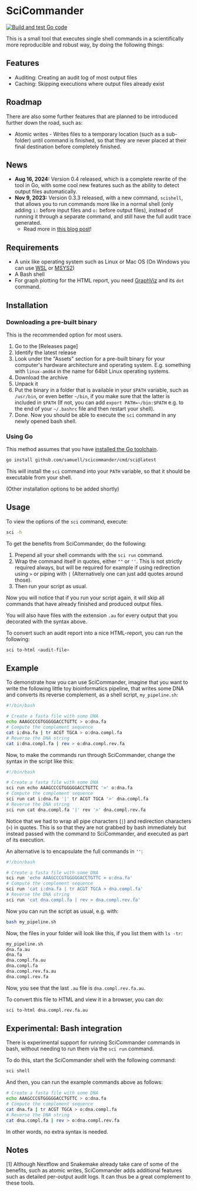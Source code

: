 SciCommander
============

[![Build and test Go code](https://github.com/samuell/scicommander/actions/workflows/go-ci.yml/badge.svg)](https://github.com/samuell/scicommander/actions/workflows/go-ci.yml)

This is a small tool that executes single shell commands in a scientifically
more reproducible and robust way, by doing the following things:

## Features

- Auditing: Creating an audit log of most output files
- Caching: Skipping executions where output files already exist

## Roadmap

There are also some further features that are planned to be introduced further
down the road, such as:

- Atomic writes - Writes files to a temporary location (such as a sub-folder)
  until command is finished, so that they are never placed at their final
  destination before completely finished.

## News

- **Aug 16, 2024:** Version 0.4 released, which is a complete rewrite of the
  tool in Go, with some cool new features such as the ability to detect output
  files automatically.
- **Nov 9, 2023:** Version 0.3.3 released, with a new command, `scishell`, that
  allows you to run commands more like in a normal shell (only adding  `i:`
  before input files and `o:` before output files), instead of running it
  through a separate command, and still have the full audit trace generated.
  - Read more in [this blog post](https://bionics.it/posts/scicommander-0.3)!

## Requirements

- A unix like operating system such as Linux or Mac OS (On Windows you can use
  [WSL](https://learn.microsoft.com/en-us/windows/wsl/about) or [MSYS2](https://www.msys2.org/))
- A Bash shell
- For graph plotting for the HTML report, you need
  [GraphViz](https://graphviz.org/) and its `dot` command.

## Installation

### Downloading a pre-built binary

This is the recommended option for most users.

1. Go to the [Releases page]
2. Identify the latest release
3. Look under the "Assets" section for a pre-built binary for your computer's
   hardware architecture and operating system. E.g. something with
   `linux-amd64` in the name for 64bit Linux operating systems.
4. Download the archive
5. Unpack it
6. Put the binary in a folder that is available in your `$PATH` variable, such
   as `/usr/bin`, or even better `~/bin`, if you make sure that the latter is
   included in `$PATH` (If not, you can add `export PATH=~/bin:$PATH` e.g. to
   the end of your `~/.bashrc` file and then restart your shell).
7. Done. Now you should be able to execute the `sci` command in any newly
   opened bash shell.

### Using Go

This method assumes that you have [installed the Go toolchain](https://go.dev/doc/install).

```bash
go install github.com/samuell/scicommander/cmd/sci@latest
```

This will install the `sci` command into your `PATH` variable, so that it
should be executable from your shell.

(Other installation options to be added shortly)

## Usage

To view the options of the `sci` command, execute:

```bash
sci -h
```

To get the benefits from SciCommander, do the following:

1. Prepend all your shell commands with the `sci run` command.
2. Wrap the command itself in quotes, either `""` or `''`. This is not strictly
   required always, but will be required for example if using redirection using
   `>` or piping with `|` (Alternatively one can just add quotes around those).
3. Then run your script as usual.

Now you will notice that if you run your script again, it will skip all
commands that have already finished and produced output files.

You will also have files with the extension `.au` for every output that you
decorated with the syntax above.

To convert such an audit report into a nice HTML-report, you can run the
following:

```bash
sci to-html <audit-file>
```

## Example

To demonstrate how you can use SciCommander, imagine that you want to write the
following little toy bioinformatics pipeline, that writes some DNA and converts
its reverse complement, as a shell script, `my_pipeline.sh`:

```bash
#!/bin/bash

# Create a fasta file with some DNA
echo AAAGCCCGTGGGGGACCTGTTC > o:dna.fa
# Compute the complement sequence
cat i:dna.fa | tr ACGT TGCA > o:dna.compl.fa
# Reverse the DNA string
cat i:dna.compl.fa | rev > o:dna.compl.rev.fa
```
Now, to make the commands run through SciCommander, change the syntax in the
script like this:

```bash
#!/bin/bash

# Create a fasta file with some DNA
sci run echo AAAGCCCGTGGGGGACCTGTTC '>' o:dna.fa
# Compute the complement sequence
sci run cat i:dna.fa '|' tr ACGT TGCA '>' dna.compl.fa
# Reverse the DNA string
sci run cat dna.compl.fa '|' rev '>' dna.compl.rev.fa
```

Notice that we had to wrap all pipe characters (`|`) and redirection characters
(`>`) in quotes. This is so that they are not grabbed by bash immediately but
instead passed with the command to SciCommander, and executed as part of its
execution.

An alternative is to encapsulate the full commands in `''`:

```bash
#!/bin/bash

# Create a fasta file with some DNA
sci run 'echo AAAGCCCGTGGGGGACCTGTTC > o:dna.fa'
# Compute the complement sequence
sci run 'cat i:dna.fa | tr ACGT TGCA > dna.compl.fa'
# Reverse the DNA string
sci run 'cat dna.compl.fa | rev > dna.compl.rev.fa'
```

Now you can run the script as usual, e.g. with:

```bash
bash my_pipeline.sh
```

Now, the files in your folder will look like this, if you list them with `ls -tr`:

```bash
my_pipeline.sh
dna.fa.au
dna.fa
dna.compl.fa.au
dna.compl.fa
dna.compl.rev.fa.au
dna.compl.rev.fa
```

Now, you see that the last `.au` file is `dna.compl.rev.fa.au`.

To convert this file to HTML and view it in a browser, you can do:

```bash
sci to-html dna.compl.rev.fa.au
```

## Experimental: Bash integration

There is experimental support for running SciCommander commands in bash,
without needing to run them via the `sci run` command.

To do this, start the SciCommander shell with the following command:

```bash
sci shell
```

And then, you can run the example commands above as follows:

```bash
# Create a fasta file with some DNA
echo AAAGCCCGTGGGGGACCTGTTC > o:dna.fa
# Compute the complement sequence
cat dna.fa | tr ACGT TGCA > o:dna.compl.fa
# Reverse the DNA string
cat dna.compl.fa | rev > o:dna.compl.rev.fa
```

In other words, no extra syntax is needed.

## Notes

[1] Although Nextflow and Snakemake already take care of some of the benefits,
such as atomic writes, SciCommander adds additional features such as detailed
per-output audit logs. It can thus be a great complement to these tools.
